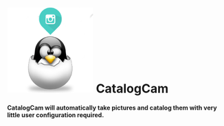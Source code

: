 # ![CatalogCam Logo](/images/CatalogCamIcon.png) CatalogCam

**CatalogCam will automatically take pictures and catalog them with very little user configuration required.**


